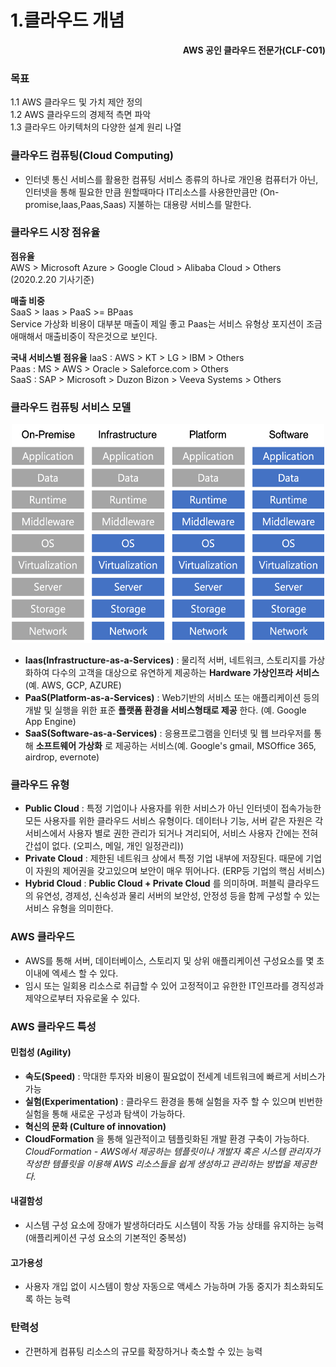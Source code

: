 1.클라우드 개념
===============

**<div align=right> AWS 공인 클라우드 전문가(CLF-C01)</div>**

### 목표

1.1 AWS 클라우드 및 가치 제안 정의  
1.2 AWS 클라우드의 경제적 측면 파악  
1.3 클라우드 아키텍처의 다양한 설계 원리 나열

### 클라우드 컴퓨팅(Cloud Computing)

-	인터넷 통신 서비스를 활용한 컴퓨팅 서비스 종류의 하나로 개인용 컴퓨터가 아닌, 인터넷을 통해 필요한 만큼 원할때마다 IT리소스를 사용한만큼만 (On-promise,Iaas,Paas,Saas) 지불하는 대용량 서비스를 말한다.

### 클라우드 시장 점유율

**점유율**  
AWS > Microsoft Azure > Google Cloud > Alibaba Cloud > Others (2020.2.20 기사기준)

**매출 비중**  
SaaS > Iaas > PaaS >= BPaas  
Service 가상화 비용이 대부분 매출이 제일 좋고 Paas는 서비스 유형상 포지션이 조금 애매해서 매출비중이 작은것으로 보인다.

**국내 서비스별 점유율** IaaS : AWS > KT > LG > IBM > Others  
Paas : MS > AWS > Oracle > Saleforce.com > Others  
SaaS : SAP > Microsoft > Duzon Bizon > Veeva Systems > Others

### 클라우드 컴퓨팅 서비스 모델

<center><img src="./img/cloud_computin_service.png" width="500" height="350"></center>

-	**Iaas(Infrastructure-as-a-Services)** : 물리적 서버, 네트워크, 스토리지를 가상화하여 다수의 고객을 대상으로 유연하게 제공하는 **Hardware 가상인프라 서비스** (예. AWS, GCP, AZURE)  
-	**PaaS(Platform-as-a-Services)** : Web기반의 서비스 또는 애플리케이션 등의 개발 및 실행을 위한 표준 **플랫폼 환경을 서비스형태로 제공** 한다. (예. Google App Engine)  
-	**SaaS(Software-as-a-Services)** : 응용프로그램을 인터넷 및 웹 브라우저를 통해 **소프트웨어 가상화** 로 제공하는 서비스(예. Google's gmail, MSOffice 365, airdrop, evernote)

### 클라우드 유형

-	**Public Cloud** : 특정 기업이나 사용자를 위한 서비스가 아닌 인터넷이 접속가능한 모든 사용자를 위한 클라우드 서비스 유형이다. 데이터나 기능, 서버 같은 자원은 각 서비스에서 사용자 별로 권한 관리가 되거나 겨리되어, 서비스 사용자 간에는 전혀 간섭이 없다. (오피스, 메일, 개인 일정관리))
-	**Private Cloud** : 제한된 네트워크 상에서 특정 기업 내부에 저장된다. 때문에 기업이 자원의 제어권을 갖고있으며 보안이 매우 뛰어나다. (ERP등 기업의 핵심 서비스)
-	**Hybrid Cloud** : **Public Cloud + Private Cloud** 를 의미하며. 퍼블릭 클라우드의 유연성, 경제성, 신속성과 물리 서버의 보안성, 안정성 등을 함께 구성할 수 있는 서비스 유형을 의미한다.  

### AWS 클라우드

-	AWS를 통해 서버, 데이터베이스, 스토리지 및 상위 애플리케이션 구성요소를 몇 초 이내에 엑세스 할 수 있다.
-	임시 또는 일회용 리소스로 취급할 수 있어 고정적이고 유한한 IT인프라를 경직성과 제약으로부터 자유로울 수 있다.  

### AWS 클라우드 특성

#### 민첩성 (Agility)

-	**속도(Speed)** : 막대한 투자와 비용이 필요없이 전세계 네트워크에 빠르게 서비스가 가능  
-	**실험(Experimentation)** : 클라우드 환경을 통해 실험을 자주 할 수 있으며 빈번한 실험을 통해 새로운 구성과 탐색이 가능하다.  
-	**혁신의 문화 (Culture of innovation)**  
-	**CloudFormation** 을 통해 일관적이고 템플릿화된 개발 환경 구축이 가능하다.  
	*CloudFormation - AWS에서 제공하는 템플릿이나 개발자 혹은 시스템 관리자가 작성한 템플릿을 이용해 AWS 리소스들을 쉽게 생성하고 관리하는 방법을 제공한다.*

#### 내결함성

-	시스템 구성 요소에 장애가 발생하더라도 시스템이 작동 가능 상태를 유지하는 능력(애플리케이션 구성 요소의 기본적인 중복성)

#### 고가용성

-	사용자 개입 없이 시스템이 항상 자동으로 액세스 가능하며 가동 중지가 최소화되도록 하는 능력

### 탄력성

-	간편하게 컴퓨팅 리소스의 규모를 확장하거나 축소할 수 있는 능력
